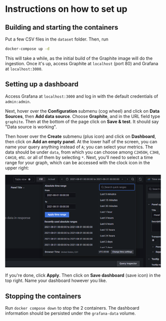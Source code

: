 # Instructions on how to set up

## Building and starting the containers

Put a few CSV files in the `dataset` folder. Then, run

```bash
docker-compose up -d
```

This will take a while, as the initial build of the Graphite image will do the ingestion. Once it's up, access Graphite at `localhost` (port 80) and Grafana at `localhost:3000`.

## Setting up a dashboard

Access Grafana at `localhost:3000` and log in with the default credentials of `admin:admin`.

Next, hover over the **Configuration** submenu (cog wheel) and click on **Data Sources**, then **Add data source**. Choose **Graphite**, and in the URL field type `graphite`. Then at the bottom of the page click on **Save & test**. It should say "Data source is working".

Then hover over the **Create** submenu (plus icon) and click on **Dashboard**, then click on **Add an empty panel**. At the lower half of the screen, you can name your query anything instead of `A`; you can select your metrics. The data should be under `data`, from which you can choose among `C2H5OH`, `C3H8`, `C4H10`, etc. or all of them by selecting `*`. Next, you'll need to select a time range for your graph, which can be accessed with the clock icon in the upper right:

![time range selection](./readme_time-range.png)

If you're done, click **Apply**. Then click on **Save dashboard** (save icon) in the top right. Name your dashboard however you like.

## Stopping the containers

Run `docker compose down` to stop the 2 containers. The dashboard information should be persisted under the `grafana-data` volume.
